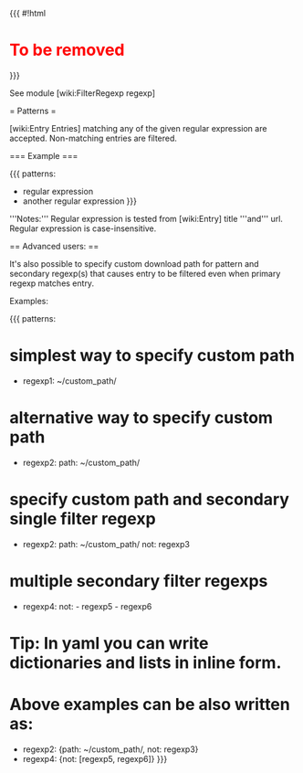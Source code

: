 {{{
#!html
<h1 style="color: red">To be removed</h1>
}}}

See module [wiki:FilterRegexp regexp]

= Patterns =

[wiki:Entry Entries] matching any of the given regular expression are accepted. Non-matching entries are filtered.

=== Example ===

{{{
patterns:
  - regular expression
  - another regular expression
}}}

'''Notes:''' Regular expression is tested from [wiki:Entry] title '''and''' url. Regular expression is case-insensitive.

== Advanced users: ==

It's also possible to specify custom download path for
pattern and secondary regexp(s) that causes entry to be
filtered even when primary regexp matches entry.

Examples:

{{{
patterns:
  # simplest way to specify custom path
  - regexp1: ~/custom_path/

  # alternative way to specify custom path
  - regexp2:
      path: ~/custom_path/

  # specify custom path and secondary single filter regexp
  - regexp2:
      path: ~/custom_path/
      not: regexp3

  # multiple secondary filter regexps
  - regexp4:
      not:
        - regexp5
        - regexp6

  # Tip: In yaml you can write dictionaries and lists in inline form.
  # Above examples can be also written as:
  - regexp2: {path: ~/custom_path/, not: regexp3}
  - regexp4: {not: [regexp5, regexp6]}
}}}